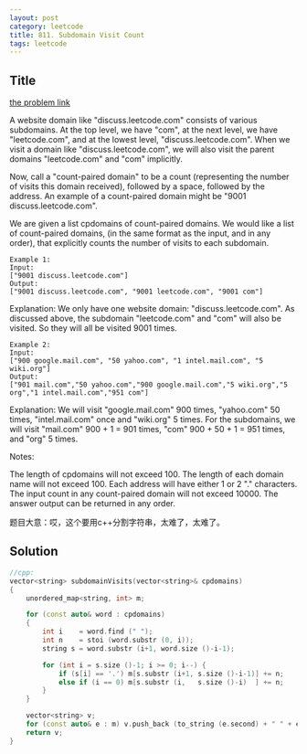 ```yaml
---
layout: post
category: leetcode
title: 811. Subdomain Visit Count
tags: leetcode
---
```

## Title
[the problem link](https://leetcode.com/problems/subdomain-visit-count/description/)

A website domain like "discuss.leetcode.com" consists of various subdomains. At the top level, we have "com", at the next level, we have "leetcode.com", and at the lowest level, "discuss.leetcode.com". When we visit a domain like "discuss.leetcode.com", we will also visit the parent domains "leetcode.com" and "com" implicitly.

Now, call a "count-paired domain" to be a count (representing the number of visits this domain received), followed by a space, followed by the address. An example of a count-paired domain might be "9001 discuss.leetcode.com".

We are given a list cpdomains of count-paired domains. We would like a list of count-paired domains, (in the same format as the input, and in any order), that explicitly counts the number of visits to each subdomain.

	Example 1:
	Input: 
	["9001 discuss.leetcode.com"]
	Output: 
	["9001 discuss.leetcode.com", "9001 leetcode.com", "9001 com"]

Explanation: 
We only have one website domain: "discuss.leetcode.com". As discussed above, the subdomain "leetcode.com" and "com" will also be visited. So they will all be visited 9001 times.

	Example 2:
	Input: 
	["900 google.mail.com", "50 yahoo.com", "1 intel.mail.com", "5 wiki.org"]
	Output: 
	["901 mail.com","50 yahoo.com","900 google.mail.com","5 wiki.org","5 org","1 intel.mail.com","951 com"]

Explanation: 
We will visit "google.mail.com" 900 times, "yahoo.com" 50 times, "intel.mail.com" once and "wiki.org" 5 times. For the subdomains, we will visit "mail.com" 900 + 1 = 901 times, "com" 900 + 50 + 1 = 951 times, and "org" 5 times.

Notes:

The length of cpdomains will not exceed 100. 
The length of each domain name will not exceed 100.
Each address will have either 1 or 2 "." characters.
The input count in any count-paired domain will not exceed 10000.
The answer output can be returned in any order.

题目大意：哎，这个要用c++分割字符串，太难了，太难了。

## Solution
```c++
//cpp:
vector<string> subdomainVisits(vector<string>& cpdomains) 
{    
    unordered_map<string, int> m; 

    for (const auto& word : cpdomains) 
    {
        int i    = word.find (" "); 
        int n    = stoi (word.substr (0, i)); 
        string s = word.substr (i+1, word.size ()-i-1);

        for (int i = s.size ()-1; i >= 0; i--) {
            if (s[i] == '.') m[s.substr (i+1, s.size ()-i-1)] += n; 
            else if (i == 0) m[s.substr (i,   s.size ()-i)  ] += n;
        }
    }

    vector<string> v;
    for (const auto& e : m) v.push_back (to_string (e.second) + " " + e.first);
    return v;
}
```
